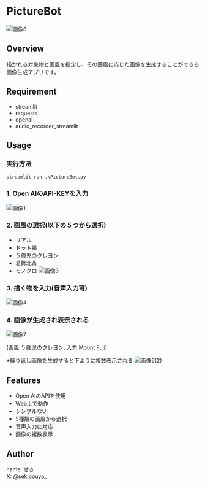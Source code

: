 # PictureBot
![画像8](https://github.com/sekibouya/GPT_API_PictureBot/assets/99582134/d034068d-0d7c-40db-b6aa-0a814e9a4edc)

## Overview
描かれる対象物と画風を指定し、その画風に応じた画像を生成することができる画像生成アプリです。

## Requirement
* streamlit
* requests
* openai
* audio_recorder_streamlit

## Usage
### 実行方法
```
streamlit run .\PictureBot.py
```

### 1. Open AIのAPI-KEYを入力
![画像1](https://github.com/sekibouya/GPT_API_PictureBot/assets/99582134/58adbdc3-feb6-4dca-86d6-4e76ce45b7b5)

### 2. 画風の選択(以下の５つから選択)
   * リアル
   * ドット絵
   * ５歳児のクレヨン
   * 葛飾北斎
   * モノクロ
![画像3](https://github.com/sekibouya/GPT_API_PictureBot/assets/99582134/3a7de946-5f2a-4ce6-9128-42c99697b504)

### 3. 描く物を入力(音声入力可)
![画像4](https://github.com/sekibouya/GPT_API_PictureBot/assets/99582134/1693de3b-0b96-48d6-8fb7-28c83679d202)

### 4. 画像が生成され表示される
![画像7](https://github.com/sekibouya/GPT_API_PictureBot/assets/99582134/6734b335-cf06-4f97-9f06-61fd7588dd82)

(画風:５歳児のクレヨン, 入力:Mount Fuji)<br>

※繰り返し画像を生成すると下ように複数表示される
![画像6(2)](https://github.com/sekibouya/GPT_API_PictureBot/assets/99582134/f787bd04-a3e2-4570-a5d2-cb3cd16c34be) 

## Features
* Open AIのAPIを使用
* Web上で動作
* シンプルなUI
* 5種類の画風から選択
* 音声入力に対応
* 画像の複数表示

## Author
name: せき<br>
X: @sekibouya_
